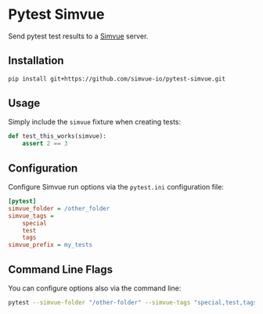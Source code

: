 # Pytest Simvue

Send pytest test results to a [Simvue](https://simvue.io) server.

## Installation

```sh
pip install git+https://github.com/simvue-io/pytest-simvue.git
```

## Usage

Simply include the `simvue` fixture when creating tests:

```python
def test_this_works(simvue):
    assert 2 == 3
```

## Configuration

Configure Simvue run options via the `pytest.ini` configuration file:

```ini
[pytest]
simvue_folder = /other_folder
simvue_tags =
    special
    test
    tags
simvue_prefix = my_tests
```

## Command Line Flags

You can configure options also via the command line:

```sh
pytest --simvue-folder "/other-folder" --simvue-tags "special,test,tags" --simvue-prefix "my_tests"
```